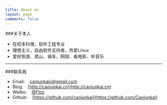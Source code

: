 ```yaml
---
title: About me
layout: page
comments: false
---
```

###关于本人

*	在校本科僧，软件工程专业
*	理想主义，自由软件支持者，热爱Linux
*	爱好旅游、爬山、骑车、网球、看电影、听音乐

---
###联系我

*	Email: &nbsp;&nbsp;&nbsp;[caojunkaiv@gmail.com](mailto:caojunkaiv@gmail.com)
*	Blog: &nbsp;&nbsp;&nbsp;[http://caojunkai.cn](http://caojunkai.cn)
*	Weibo: &nbsp;&nbsp;&nbsp;[@Fitzi](http://weibo.com/2963217565)
*	Github: &nbsp;&nbsp;&nbsp;[https://github.com/caojunkai](https://github.com/Caojunkai)

